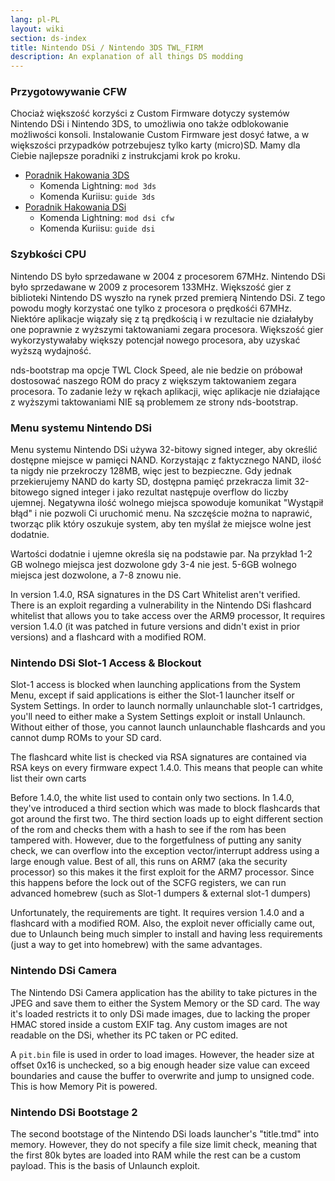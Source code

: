 ```yaml
---
lang: pl-PL
layout: wiki
section: ds-index
title: Nintendo DSi / Nintendo 3DS TWL_FIRM
description: An explanation of all things DS modding
---
```


### Przygotowywanie CFW
Chociaż większość korzyści z Custom Firmware dotyczy systemów Nintendo DSi i Nintendo 3DS, to umożliwia ono także odblokowanie możliwości konsoli. Instalowanie Custom Firmware jest dosyć łatwe, a w większości przypadków potrzebujesz tylko karty (micro)SD. Mamy dla Ciebie najlepsze poradniki z instrukcjami krok po kroku.

- [Poradnik Hakowania 3DS](https://3ds.hacks.guide)
  - Komenda Lightning: `mod 3ds`
  - Komenda Kuriisu: `guide 3ds`
- [Poradnik Hakowania DSi](https://dsi.cfw.guide)
  - Komenda Lightning: `mod dsi cfw`
  - Komenda Kuriisu: `guide dsi`

### Szybkości CPU
Nintendo DS było sprzedawane w 2004 z procesorem 67MHz. Nintendo DSi było sprzedawane w 2009 z procesorem 133MHz. Większość gier z biblioteki Nintendo DS wyszło na rynek przed premierą Nintendo DSi. Z tego powodu mogły korzystać one tylko z procesora o prędkośći 67MHz. Niektóre aplikacje wiązały się z tą prędkością i w rezultacie nie działałyby one poprawnie z wyższymi taktowaniami zegara procesora. Większość gier wykorzystywałaby większy potencjał nowego procesora, aby uzyskać wyższą wydajność.

nds-bootstrap ma opcje TWL Clock Speed, ale nie bedzie on próbował dostosować naszego ROM do pracy z większym taktowaniem zegara procesora. To zadanie leży w rękach aplikacji, więc aplikacje nie działające z wyższymi taktowaniami NIE są problemem ze strony nds-bootstrap.

### Menu systemu Nintendo DSi
Menu systemu Nintendo DSi używa 32-bitowy signed integer, aby określić dostępne miejsce w pamięci NAND. Korzystając z faktycznego NAND, ilość ta nigdy nie przekroczy 128MB, więc jest to bezpieczne. Gdy jednak przekierujemy NAND do karty SD, dostępna pamięć przekracza limit 32-bitowego signed integer i jako rezultat następuje overflow do liczby ujemnej. Negatywna ilość wolnego miejsca spowoduje komunikat "Wystąpił błąd" i nie pozwoli Ci uruchomić menu. Na szczęście można to naprawić, tworząc plik który oszukuje system, aby ten myślał że miejsce wolne jest dodatnie.

Wartości dodatnie i ujemne określa się na podstawie par. Na przykład 1-2 GB wolnego miejsca jest dozwolone gdy 3-4 nie jest. 5-6GB wolnego miejsca jest dozwolone, a 7-8 znowu nie.

In version 1.4.0, RSA signatures in the DS Cart Whitelist aren't verified. There is an exploit regarding a vulnerability in the Nintendo DSi flashcard whitelist that allows you to take access over the ARM9 processor, It requires version 1.4.0 (it was patched in future versions and didn't exist in prior versions) and a flashcard with a modified ROM.

### Nintendo DSi Slot-1 Access & Blockout
Slot-1 access is blocked when launching applications from the System Menu, except if said applications is either the Slot-1 launcher itself or System Settings. In order to launch normally unlaunchable slot-1 cartridges, you'll need to either make a System Settings exploit or install Unlaunch. Without either of those, you cannot launch unlaunchable flashcards and you cannot dump ROMs to your SD card.

The flashcard white list is checked via RSA signatures are contained via RSA keys on every firmware expect 1.4.0. This means that people can white list their own carts

Before 1.4.0, the white list used to contain only two sections. In 1.4.0, they've introduced a third section which was made to block flashcards that got around the first two. The third section loads up to eight different section of the rom and checks them with a hash to see if the rom has been tampered with. However, due to the forgetfulness of putting any sanity check, we can overflow into the exception vector/interrupt address using a large enough value. Best of all, this runs on ARM7 (aka the security processor) so this makes it the first exploit for the ARM7 processor. Since this happens before the lock out of the SCFG registers, we can run advanced homebrew (such as Slot-1 dumpers & external slot-1 dumpers)

Unfortunately, the requirements are tight. It requires version 1.4.0 and a flashcard with a modified ROM. Also, the exploit never officially came out, due to Unlaunch being much simpler to install and having less requirements (just a way to get into homebrew) with the same advantages.

### Nintendo DSi Camera
The Nintendo DSi Camera application has the ability to take pictures in the JPEG and save them to either the System Memory or the SD card. The way it's loaded restricts it to only DSi made images, due to lacking the proper HMAC stored inside a custom EXIF tag. Any custom images are not readable on the DSi, whether its PC taken or PC edited.

A `pit.bin` file is used in order to load images. However, the header size at offset 0x16 is unchecked, so a big enough header size value can exceed boundaries and cause the buffer to overwrite and jump to unsigned code. This is how Memory Pit is powered.

### Nintendo DSi Bootstage 2
The second bootstage of the Nintendo DSi loads launcher's "title.tmd" into memory. However, they do not specify a file size limit check, meaning that the first 80k bytes are loaded into RAM while the rest can be a custom payload. This is the basis of Unlaunch exploit.
